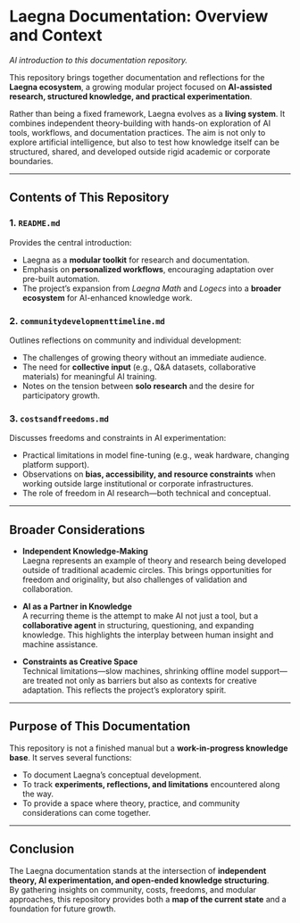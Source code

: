 # Laegna Documentation: Overview and Context

*AI introduction to this documentation repository.*

This repository brings together documentation and reflections for the **Laegna ecosystem**, a growing modular project focused on **AI-assisted research, structured knowledge, and practical experimentation**.

Rather than being a fixed framework, Laegna evolves as a **living system**. It combines independent theory-building with hands-on exploration of AI tools, workflows, and documentation practices. The aim is not only to explore artificial intelligence, but also to test how knowledge itself can be structured, shared, and developed outside rigid academic or corporate boundaries.

---

## Contents of This Repository

### 1. `README.md`  
Provides the central introduction:  
- Laegna as a **modular toolkit** for research and documentation.  
- Emphasis on **personalized workflows**, encouraging adaptation over pre-built automation.  
- The project’s expansion from *Laegna Math* and *Logecs* into a **broader ecosystem** for AI-enhanced knowledge work.

### 2. `communitydevelopmenttimeline.md`  
Outlines reflections on community and individual development:  
- The challenges of growing theory without an immediate audience.  
- The need for **collective input** (e.g., Q&A datasets, collaborative materials) for meaningful AI training.  
- Notes on the tension between **solo research** and the desire for participatory growth.  

### 3. `costsandfreedoms.md`  
Discusses freedoms and constraints in AI experimentation:  
- Practical limitations in model fine-tuning (e.g., weak hardware, changing platform support).  
- Observations on **bias, accessibility, and resource constraints** when working outside large institutional or corporate infrastructures.  
- The role of freedom in AI research—both technical and conceptual.

---

## Broader Considerations

- **Independent Knowledge-Making**  
  Laegna represents an example of theory and research being developed outside of traditional academic circles. This brings opportunities for freedom and originality, but also challenges of validation and collaboration.

- **AI as a Partner in Knowledge**  
  A recurring theme is the attempt to make AI not just a tool, but a **collaborative agent** in structuring, questioning, and expanding knowledge. This highlights the interplay between human insight and machine assistance.

- **Constraints as Creative Space**  
  Technical limitations—slow machines, shrinking offline model support—are treated not only as barriers but also as contexts for creative adaptation. This reflects the project’s exploratory spirit.

---

## Purpose of This Documentation

This repository is not a finished manual but a **work-in-progress knowledge base**. It serves several functions:

- To document Laegna’s conceptual development.  
- To track **experiments, reflections, and limitations** encountered along the way.  
- To provide a space where theory, practice, and community considerations can come together.  

---

## Conclusion

The Laegna documentation stands at the intersection of **independent theory, AI experimentation, and open-ended knowledge structuring**.  
By gathering insights on community, costs, freedoms, and modular approaches, this repository provides both a **map of the current state** and a foundation for future growth.
